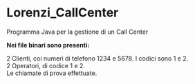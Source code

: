 # Lorenzi_CallCenter
Programma Java per la gestione di un Call Center


<b> Nei file binari sono presenti: </b>

2 Clienti, coi numeri di telefono 1234 e 5678. I codici sono 1 e 2.<br>
2 Operatori, di codice 1 e 2.<br>
Le chiamate di prova effettuate.
